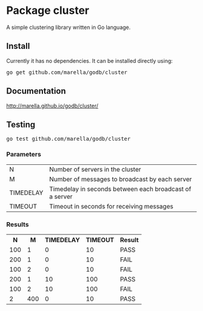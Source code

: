 Package cluster
===============

A simple clustering library written in Go language.

## Install
Currently it has no dependencies. It can be installed directly using:
<pre>go get github.com/marella/godb/cluster</pre>

## Documentation
http://marella.github.io/godb/cluster/

## Testing
<pre>go test github.com/marella/godb/cluster</pre>

### Parameters
<table>
	<tr>
		<td>N</td><td>Number of servers in the cluster</td>
	</tr>
	<tr>
		<td>M</td><td>Number of messages to broadcast by each server</td>
	</tr>
	<tr>
		<td>TIMEDELAY</td><td>Timedelay in seconds between each broadcast of a server</td>
	</tr>
	<tr>
		<td>TIMEOUT</td><td>Timeout in seconds for receiving messages</td>
	</tr>
</table>

### Results
<table>
	<tr>
		<th>N</th><th>M</th><th>TIMEDELAY</th><th>TIMEOUT</th><th>Result</th>
	</tr>
	<tr>
		<td>100</td><td>1</td><td>0</td><td>10</td><td>PASS</td>
	</tr>
	<tr>
		<td>200</td><td>1</td><td>0</td><td>10</td><td>FAIL</td>
	</tr>
	<tr>
		<td>100</td><td>2</td><td>0</td><td>10</td><td>FAIL</td>
	</tr>
	<tr>
		<td>200</td><td>1</td><td>10</td><td>100</td><td>PASS</td>
	</tr>
	<tr>
		<td>100</td><td>2</td><td>10</td><td>100</td><td>FAIL</td>
	</tr>
	<tr>
		<td>2</td><td>400</td><td>0</td><td>10</td><td>PASS</td>
	</tr>
</table>